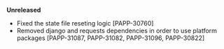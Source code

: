 **Unreleased**
* Fixed the state file reseting logic [PAPP-30760]
* Removed django and requests dependencies in order to use platform packages [PAPP-31087, PAPP-31082, PAPP-31096, PAPP-30822]